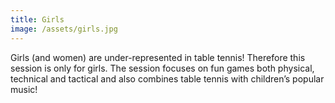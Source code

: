 ```yaml
---
title: Girls
image: /assets/girls.jpg
---
```

Girls (and women) are under-represented in table tennis! Therefore this session is only for girls. The session focuses on fun games both physical, technical and tactical and also combines table tennis with children’s popular music!